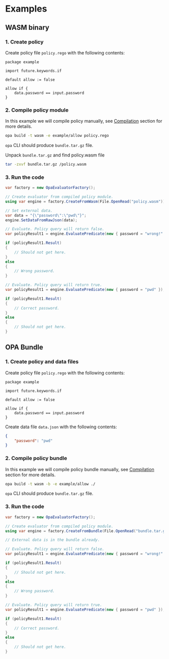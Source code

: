 # Examples

## WASM binary

### 1. Create policy

Create policy file `policy.rego` with the following contents:

```rego
package example

import future.keywords.if

default allow := false

allow if {
    data.password == input.password
}
```

### 2. Compile policy module

In this example we will compile policy manually, see [Compilation](./Compilation.md) section for more details.

```sh
opa build -t wasm -e example/allow policy.rego
```

`opa` CLI should produce `bundle.tar.gz` file.

Unpack `bundle.tar.gz` and find policy.wasm file

```sh
tar -zxvf bundle.tar.gz /policy.wasm
```

### 3. Run the code

```csharp
var factory = new OpaEvaluatorFactory();

// Create evaluator from compiled policy module.
using var engine = factory.CreateFromWasm(File.OpenRead("policy.wasm"));

// Set external data.
var data = "{\"password\":\"pwd\"}";
engine.SetDataFromRawJson(data);

// Evaluate. Policy query will return false.
var policyResult1 = engine.EvaluatePredicate(new { password = "wrong!" });

if (policyResult1.Result)
{
    // Should not get here.
}
else
{
    // Wrong password.
}

// Evaluate. Policy query will return true.
var policyResult1 = engine.EvaluatePredicate(new { password = "pwd" });

if (policyResult1.Result)
{
    // Correct password.
}
else
{
    // Should not get here.
}
```

## OPA Bundle

### 1. Create policy and data files

Create policy file `policy.rego` with the following contents:

```rego
package example

import future.keywords.if

default allow := false

allow if {
    data.password == input.password
}
```

Create data file `data.json` with the following contents:

```json
{
    "password": "pwd"
}
```

### 2. Compile policy bundle

In this example we will compile policy bundle manually, see [Compilation](./Compilation.md) section for more details.

```sh
opa build -t wasm -b -e example/allow ./
```

`opa` CLI should produce `bundle.tar.gz` file.

### 3. Run the code

```csharp
var factory = new OpaEvaluatorFactory();

// Create evaluator from compiled policy module.
using var engine = factory.CreateFromBundle(File.OpenRead("bundle.tar.gz"));

// External data is in the bundle already.

// Evaluate. Policy query will return false.
var policyResult1 = engine.EvaluatePredicate(new { password = "wrong!" });

if (policyResult1.Result)
{
    // Should not get here.
}
else
{
    // Wrong password.
}

// Evaluate. Policy query will return true.
var policyResult1 = engine.EvaluatePredicate(new { password = "pwd" });

if (policyResult1.Result)
{
    // Correct password.
}
else
{
    // Should not get here.
}
```
